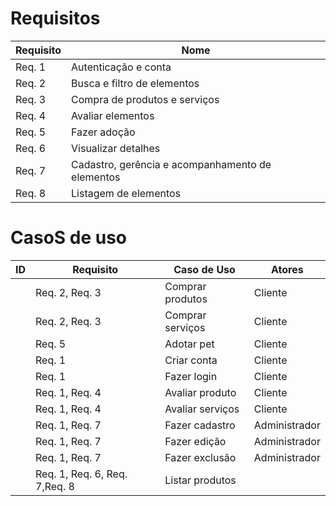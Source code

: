 # Requisitos 

|Requisito|Nome|
| - | - |
|Req. 1|Autenticação e conta|
|Req. 2|Busca e filtro de elementos|
|Req. 3|Compra de produtos e serviços|
|Req. 4|Avaliar elementos|
|Req. 5|Fazer adoção|
|Req. 6|Visualizar detalhes|
|Req. 7|Cadastro, gerência e acompanhamento de elementos|
|Req. 8|Listagem de elementos|



# CasoS de uso


| ID |Requisito|Caso de Uso|Atores|
|-| - | - | - |
| |Req. 2, Req. 3| Comprar produtos |Cliente|
| |Req. 2, Req. 3| Comprar serviços |Cliente|
| |Req. 5|Adotar pet|Cliente|
| |Req. 1|Criar conta|Cliente|
| |Req. 1|Fazer login|Cliente|
| |Req. 1, Req. 4|Avaliar produto |Cliente|
| |Req. 1, Req. 4|Avaliar serviços |Cliente|
| |Req. 1, Req. 7|Fazer cadastro|Administrador|
| |Req. 1, Req. 7|Fazer edição|Administrador|
| |Req. 1, Req. 7|Fazer exclusão|Administrador|
| |Req. 1, Req. 6, Req. 7,Req. 8|Listar produtos|| Administrador|

